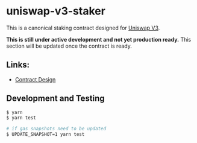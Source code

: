 # uniswap-v3-staker

This is a canonical staking contract designed for [Uniswap V3](https://github.com/Uniswap/uniswap-v3-core).

**This is still under active development and not yet production ready.** This section will be updated once the contract is ready.

## Links:

* [Contract Design](docs/Design.md)

## Development and Testing

```sh
$ yarn
$ yarn test

# if gas snapshots need to be updated
$ UPDATE_SNAPSHOT=1 yarn test
```
